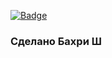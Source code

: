 [![Badge](https://github.com/BearyBoy/ProjectOfCI/actions/workflows/ci.yml/badge.svg)](https://github.com/BearyBoy/ProjectOfCI/actions/workflows/ci.yml)

### Сделано Бахри Ш


